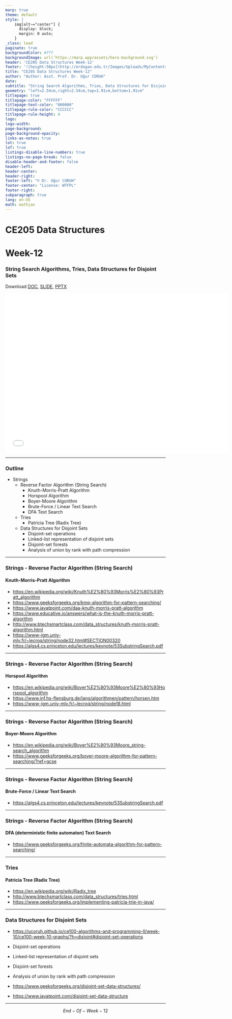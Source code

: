 ```yaml
---
marp: true
theme: default
style: |
    img[alt~="center"] {
      display: block;
      margin: 0 auto;
    }
_class: lead
paginate: true
backgroundColor: #fff
backgroundImage: url('https://marp.app/assets/hero-background.svg')
header: 'CE205 Data Structures Week-12'
footer: '![height:50px](http://erdogan.edu.tr/Images/Uploads/MyContents/L_379-20170718142719217230.jpg) RTEU CE205 Week-12'
title: "CE205 Data Structures Week-12"
author: "Author: Asst. Prof. Dr. Uğur CORUH"
date:
subtitle: "String Search Algorithms, Tries, Data Structures for Disjoint Sets"
geometry: "left=2.54cm,right=2.54cm,top=1.91cm,bottom=1.91cm"
titlepage: true
titlepage-color: "FFFFFF"
titlepage-text-color: "000000"
titlepage-rule-color: "CCCCCC"
titlepage-rule-height: 4
logo:
logo-width:
page-background:
page-background-opacity:
links-as-notes: true
lot: true
lof: true
listings-disable-line-numbers: true
listings-no-page-break: false
disable-header-and-footer: false
header-left:
header-center:
header-right:
footer-left: "© Dr. Uğur CORUH"
footer-center: "License: WTFPL"
footer-right:
subparagraph: true
lang: en-US 
math: mathjax
---
```


<!-- _backgroundColor: aquq -->

<!-- _color: orange -->

<!-- paginate: false -->

# CE205 Data Structures

# Week-12

### String Search Algorithms, Tries, Data Structures for Disjoint Sets

Download [DOC](ce205-week-12-string-algorithms.md_doc.pdf), [SLIDE](ce205-week-12-string-algorithms.md_slide.pdf), [PPTX](ce205-week-12-string-algorithms.md_slide.pptx)

<iframe width=700, height=500 frameBorder=0 src="../ce205-week-12-string-algorithms.md_slide.html"></iframe>

---

<!-- paginate: true -->

### Outline

- Strings
  - Reverse Factor Algorithm (String Search)
    - Knuth-Morris-Pratt Algorithm
    - Horspool Algorithm
    - Boyer-Moore Algorithm
    - Brute-Force / Linear Text Search
    - DFA Text Search
  - Tries
    - Patricia Tree (Radix Tree)
  - Data Structures for Disjoint Sets
    - Disjoint-set operations 
    - Linked-list representation of disjoint sets 
    - Disjoint-set forests 
    - Analysis of union by rank with path compression

---

### Strings - Reverse Factor Algorithm (String Search)
#### Knuth-Morris-Pratt Algorithm

- https://en.wikipedia.org/wiki/Knuth%E2%80%93Morris%E2%80%93Pratt_algorithm
- https://www.geeksforgeeks.org/kmp-algorithm-for-pattern-searching/
- https://www.javatpoint.com/daa-knuth-morris-pratt-algorithm
- https://www.educative.io/answers/what-is-the-knuth-morris-pratt-algorithm
- http://www.btechsmartclass.com/data_structures/knuth-morris-pratt-algorithm.html
- https://www-igm.univ-mlv.fr/~lecroq/string/node32.html#SECTION00320
- https://algs4.cs.princeton.edu/lectures/keynote/53SubstringSearch.pdf

---

### Strings - Reverse Factor Algorithm (String Search)
#### Horspool Algorithm

- https://en.wikipedia.org/wiki/Boyer%E2%80%93Moore%E2%80%93Horspool_algorithm
- https://www.inf.hs-flensburg.de/lang/algorithmen/pattern/horsen.htm
- https://www-igm.univ-mlv.fr/~lecroq/string/node18.html

---

### Strings - Reverse Factor Algorithm (String Search)
#### Boyer-Moore Algorithm

- https://en.wikipedia.org/wiki/Boyer%E2%80%93Moore_string-search_algorithm
- https://www.geeksforgeeks.org/boyer-moore-algorithm-for-pattern-searching/?ref=gcse

---

### Strings - Reverse Factor Algorithm (String Search)
#### Brute-Force / Linear Text Search

- https://algs4.cs.princeton.edu/lectures/keynote/53SubstringSearch.pdf

---

### Strings - Reverse Factor Algorithm (String Search)
#### DFA (deterministic finite automaton) Text Search

- https://www.geeksforgeeks.org/finite-automata-algorithm-for-pattern-searching/

---

### Tries
#### Patricia Tree (Radix Tree)

- https://en.wikipedia.org/wiki/Radix_tree
- http://www.btechsmartclass.com/data_structures/tries.html
- https://www.geeksforgeeks.org/implementing-patricia-trie-in-java/


---

### Data Structures for Disjoint Sets

- https://ucoruh.github.io/ce100-algorithms-and-programming-II/week-10/ce100-week-10-graphs/?h=disjoint#disjoint-set-operations

- Disjoint-set operations 
- Linked-list representation of disjoint sets 
- Disjoint-set forests 
- Analysis of union by rank with path compression

- https://www.geeksforgeeks.org/disjoint-set-data-structures/
- https://www.javatpoint.com/disjoint-set-data-structure


---
$$
End-Of-Week-12
$$